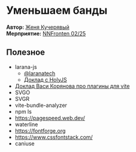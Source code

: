 # Уменьшаем банды

**Автор:** [Женя Кучерявый](https://t.me/frontend_director)  
**Мерприятие:** [NNFronten 02/25](https://t.me/NNFrontend)

## Полезное

- larana-js
  - [@laranatech](https://t.me/laranatech)
  - [Доклад с HolyJS](https://www.youtube.com/watch?v=G1laetClEEg)
- [Доклад Васи Корянова про плагины для vite](https://www.sberbank.ru/ru/sbertv/article?video=Vl7YyK)
- SVGO
- SVGR
- vite-bundle-analyzer
- npm ls
- https://pagespeed.web.dev/
- waterline
- https://fontforge.org
- https://www.cssfontstack.com/
- caniuse
